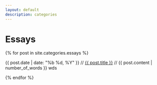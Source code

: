 ```yaml
---
layout: default
description: categories
---
```

<h1>Essays</h1>

{% for post in site.categories.essays %}
  <p>
      <p><span>{{ post.date | date: "%b %d, %Y" }}</span> // <a href="{{ post.url }}">{{ post.title }}</a> // <span id="word_count">{{ post.content | number_of_words }} wds</span></p>
  </p>
{% endfor %}
